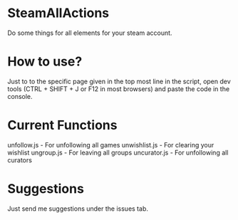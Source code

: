# SteamAllActions
Do some things for all elements for your steam account.

# How to use?
Just to to the specific page given in the top most line in the script, open dev tools (CTRL + SHIFT + J or F12 in most browsers) and paste the code in the console.

# Current Functions
unfollow.js - For unfollowing all games
unwishlist.js - For clearing your wishlist
ungroup.js - For leaving all groups
uncurator.js - For unfollowing all curators

# Suggestions
Just send me suggestions under the issues tab.
